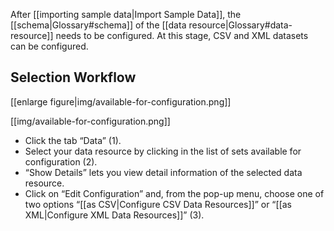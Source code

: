 After [[importing sample data|Import Sample Data]], the [[schema|Glossary#schema]] of the [[data resource|Glossary#data-resource]] needs to be configured. At this stage, CSV and XML datasets can be configured.

## Selection Workflow

[[enlarge figure|img/available-for-configuration.png]]

[[img/available-for-configuration.png]]

* Click the tab “Data” (1).
* Select your data resource by clicking in the list of sets available for configuration (2).
* “Show Details” lets you view detail information of the selected data resource.
* Click on “Edit Configuration” and, from the pop-up menu, choose one of two options “[[as CSV|Configure CSV Data Resources]]” or “[[as XML|Configure XML Data Resources]]” (3).